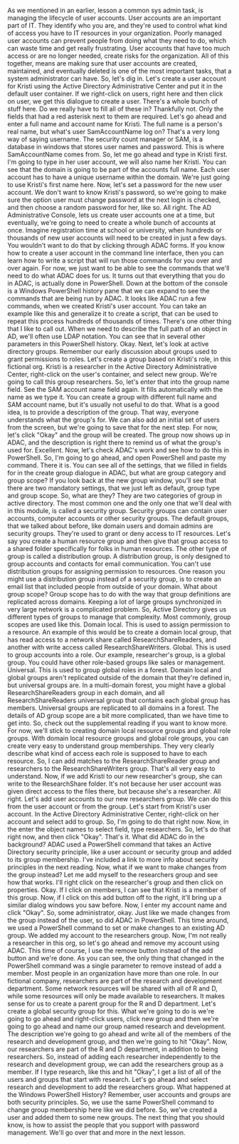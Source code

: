 As we mentioned in an earlier, lesson a common sys admin task, is managing the lifecycle of user accounts. User accounts are an important part of IT. They identify who you are, and they're used to control what kind of access you have to IT resources in your organization. Poorly managed user accounts can prevent people from doing what they need to do, which can waste time and get really frustrating. User accounts that have too much access or are no longer needed, create risks for the organization. All of this together, means are making sure that user accounts are created, maintained, and eventually deleted is one of the most important tasks, that a system administrator can have. So, let's dig in. Let's create a user account for Kristi using the Active Directory Administrative Center and put it in the default user container. If we right-click on users, right here and then click on user, we get this dialogue to create a user. There's a whole bunch of stuff here. Do we really have to fill all of these in? Thankfully not. Only the fields that had a red asterisk next to them are required. Let's go ahead and enter a full name and account name for Kristi. The full name is a person's real name, but what's user SamAccountName log on? That's a very long way of saying username. The security count manager or SAM, is a database in windows that stores user names and password. This is where SamAccountName comes from. So, let me go ahead and type in Kristi first. I'm going to type in her user account, we will also name her Kristi. You can see that the domain is going to be part of the accounts full name. Each user account has to have a unique username within the domain. We're just going to use Kristi's first name here. Now, let's set a password for the new user account. We don't want to know Kristi's password, so we're going to make sure the option user must change password at the next login is checked, and then choose a random password for her, like so. All right. The AD Administrative Console, lets us create user accounts one at a time, but eventually, we're going to need to create a whole bunch of accounts at once. Imagine registration time at school or university, when hundreds or thousands of new user accounts will need to be created in just a few days. You wouldn't want to do that by clicking through ADAC forms. If you know how to create a user account in the command line interface, then you can learn how to write a script that will run those commands for you over and over again. For now, we just want to be able to see the commands that we'll need to do what ADAC does for us. It turns out that everything that you do in ADAC, is actually done in PowerShell. Down at the bottom of the console is a Windows PowerShell history pane that we can expand to see the commands that are being run by ADAC. It looks like ADAC run a few commands, when we created Kristi's user account. You can take an example like this and generalize it to create a script, that can be used to repeat this process hundreds of thousands of times. There's one other thing that I like to call out. When we need to describe the full path of an object in AD, we'll often use LDAP notation. You can see that in several other parameters in this PowerShell history. Okay. Next, let's look at active directory groups. Remember our early discussion about groups used to grant permissions to roles. Let's create a group based on Kristi's role, in this fictional org. Kristi is a researcher in the Active Directory Administrative Center, right-click on the user's container, and select new group. We're going to call this group researchers. So, let's enter that into the group name field. See the SAM account name field again. It fills automatically with the name as we type it. You can create a group with different full name and SAM account name, but it's usually not useful to do that. What is a good idea, is to provide a description of the group. That way, everyone understands what the group's for. We can also add an initial set of users from the screen, but we're going to save that for the next step. For now, let's click "Okay" and the group will be created. The group now shows up in ADAC, and the description is right there to remind us of what the group's used for. Excellent. Now, let's check ADAC's work and see how to do this in PowerShell. So, I'm going to go ahead, and open PowerShell and paste my command. There it is. You can see all of the settings, that we filled in fields for in the create group dialogue in ADAC, but what are group category and group scope? If you look back at the new group window, you'll see that there are two mandatory settings, that we just left as default, group type and group scope. So, what are they? They are two categories of group in active directory. The most common one and the only one that we'll deal with in this module, is called a security group. Security groups can contain user accounts, computer accounts or other security groups. The default groups, that we talked about before, like domain users and domain admins are security groups. They're used to grant or deny access to IT resources. Let's say you create a human resource group and then give that group access to a shared folder specifically for folks in human resources. The other type of group is called a distribution group. A distribution group, is only designed to group accounts and contacts for email communication. You can't use distribution groups for assigning permission to resources. One reason you might use a distribution group instead of a security group, is to create an email list that included people from outside of your domain. What about group scope? Group scope has to do with the way that group definitions are replicated across domains. Keeping a lot of large groups synchronized in very large network is a complicated problem. So, Active Directory gives us different types of groups to manage that complexity. Most commonly, group scopes are used like this. Domain local. This is used to assign permission to a resource. An example of this would be to create a domain local group, that has read access to a network share called ResearchShareReaders, and another with write access called ResearchShareWriters. Global. This is used to group accounts into a role. Our example, researcher's group, is a global group. You could have other role-based groups like sales or management. Universal. This is used to group global roles in a forest. Domain local and global groups aren't replicated outside of the domain that they're defined in, but universal groups are. In a multi-domain forest, you might have a global ResearchShareReaders group in each domain, and all ResearchShareReaders universal group that contains each global group has members. Universal groups are replicated to all domains in a forest. The details of AD group scope are a bit more complicated, than we have time to get into. So, check out the supplemental reading if you want to know more. For now, we'll stick to creating domain local resource groups and global role groups. With domain local resource groups and global role groups, you can create very easy to understand group memberships. They very clearly describe what kind of access each role is supposed to have to each resource. So, I can add matches to the ResearchShareReader group and researchers to the ResearchShareWriters group. That's all very easy to understand. Now, if we add Kristi to our new researcher's group, she can write to the ResearchShare folder. It's not because her user account was given direct access to the files there, but because she's a researcher. All right. Let's add user accounts to our new researchers group. We can do this from the user account or from the group. Let's start from Kristi's user account. In the Active Directory Administrative Center, right-click on her account and select add to group. So, I'm going to do that right now. Now, in the enter the object names to select field, type researchers. So, let's do that right now, and then click "Okay". That's it. What did ADAC do in the background? ADAC used a PowerShell command that takes an Active Directory security principle, like a user account or security group and added to its group membership. I've included a link to more info about security principles in the next reading. Now, what if we want to make changes from the group instead? Let me add myself to the researchers group and see how that works. I'll right click on the researcher's group and then click on properties. Okay. If I click on members, I can see that Kristi is a member of this group. Now, if I click on this add button off to the right, it'll bring up a similar dialog windows you saw before. Now, I enter my account name and click "Okay". So, some administrator, okay. Just like we made changes from the group instead of the user, so did ADAC in PowerShell. This time around, we used a PowerShell command to set or make changes to an existing AD group. We added my account to the researchers group. Now, I'm not really a researcher in this org, so let's go ahead and remove my account using ADAC. This time of course, I use the remove button instead of the add button and we're done. As you can see, the only thing that changed in the PowerShell command was a single parameter to remove instead of add a member. Most people in an organization have more than one role. In our fictional company, researchers are part of the research and development department. Some network resources will be shared with all of R and D, while some resources will only be made available to researchers. It makes sense for us to create a parent group for the R and D department. Let's create a global security group for this. What we're going to do is we're going to go ahead and right-click users, click new group and then we're going to go ahead and name our group named research and development. The description we're going to go ahead and write all of the members of the research and development group, and then we're going to hit "Okay". Now, our researchers are part of the R and D department, in addition to being researchers. So, instead of adding each researcher independently to the research and development group, we can add the researchers group as a member. If I type research, like this and hit "Okay", I get a list of all of the users and groups that start with research. Let's go ahead and select research and development to add the researchers group. What happened at the Windows PowerShell History? Remember, user accounts and groups are both security principles. So, we use the same PowerShell command to change group membership here like we did before. So, we've created a user and added them to some new groups. The next thing that you should know, is how to assist the people that you support with password management. We'll go over that and more in the next lesson.